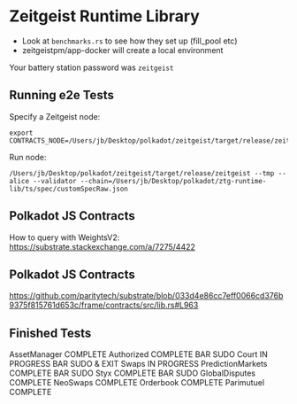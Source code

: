 # Zeitgeist Runtime Library

- Look at `benchmarks.rs` to see how they set up (fill_pool etc)
- zeitgeistpm/app-docker will create a local environment

Your battery station password was `zeitgeist`

## Running e2e Tests
Specify a Zeitgeist node:  

```
export CONTRACTS_NODE=/Users/jb/Desktop/polkadot/zeitgeist/target/release/zeitgeist
```

Run node:

```
/Users/jb/Desktop/polkadot/zeitgeist/target/release/zeitgeist --tmp --alice --validator --chain=/Users/jb/Desktop/polkadot/ztg-runtime-lib/ts/spec/customSpecRaw.json
```

## Polkadot JS Contracts

How to query with WeightsV2:
https://substrate.stackexchange.com/a/7275/4422

## Polkadot JS Contracts
https://github.com/paritytech/substrate/blob/033d4e86cc7eff0066cd376b9375f815761d653c/frame/contracts/src/lib.rs#L963

## Finished Tests

AssetManager            COMPLETE
Authorized              COMPLETE BAR SUDO
Court                   IN PROGRESS                 BAR SUDO & EXIT
Swaps                   IN PROGRESS
PredictionMarkets       COMPLETE BAR SUDO
Styx                    COMPLETE BAR SUDO
GlobalDisputes          COMPLETE
NeoSwaps                COMPLETE
Orderbook               COMPLETE
Parimutuel              COMPLETE
